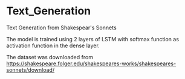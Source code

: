 # Text_Generation
Text Generation from Shakespear's Sonnets

The model is trained using 2 layers of LSTM with softmax function as activation function in the dense layer.

The dataset was downloaded from https://shakespeare.folger.edu/shakespeares-works/shakespeares-sonnets/download/
